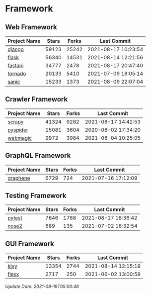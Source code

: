 # Framework

## Web Framework
| Project Name | Stars | Forks | Last Commit |
| ------------ | ----- | ----- | ----------- |
| [django](https://github.com/django/django) | 59123 | 25242 | 2021-08-17 10:23:54 |
| [flask](https://github.com/pallets/flask) | 56340 | 14531 | 2021-08-14 12:21:56 |
| [fastapi](https://github.com/tiangolo/fastapi) | 34777 | 2478 | 2021-08-17 20:47:40 |
| [tornado](https://github.com/tornadoweb/tornado) | 20133 | 5410 | 2021-07-09 18:05:14 |
| [sanic](https://github.com/sanic-org/sanic) | 15233 | 1373 | 2021-08-09 22:07:04 |

## Crawler Framework
| Project Name | Stars | Forks | Last Commit |
| ------------ | ----- | ----- | ----------- |
| [scrapy](https://github.com/scrapy/scrapy) | 41324 | 9282 | 2021-08-17 14:42:53 |
| [pyspider](https://github.com/binux/pyspider) | 15081 | 3604 | 2020-08-02 17:34:20 |
| [webmagic](https://github.com/code4craft/webmagic) | 9972 | 3984 | 2021-08-04 10:25:05 |

## GraphQL Framework
| Project Name | Stars | Forks | Last Commit |
| ------------ | ----- | ----- | ----------- |
| [graphene](https://github.com/graphql-python/graphene) | 6729 | 724 | 2021-07-16 17:12:09 |

## Testing Framework
| Project Name | Stars | Forks | Last Commit |
| ------------ | ----- | ----- | ----------- |
| [pytest](https://github.com/pytest-dev/pytest) | 7646 | 1788 | 2021-08-17 18:36:42 |
| [nose2](https://github.com/nose-devs/nose2) | 689 | 135 | 2021-07-02 16:32:54 |

## GUI Framework
| Project Name | Stars | Forks | Last Commit |
| ------------ | ----- | ----- | ----------- |
| [kivy](https://github.com/kivy/kivy) | 13354 | 2744 | 2021-08-14 12:15:19 |
| [flexx](https://github.com/flexxui/flexx) | 2717 | 250 | 2021-06-02 13:00:59 |

*Update Date: 2021-08-18T05:00:48*